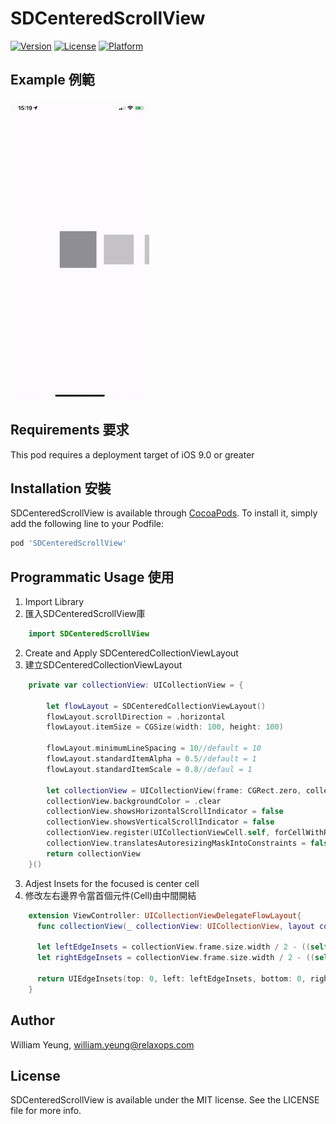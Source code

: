 # SDCenteredScrollView

[![Version](https://img.shields.io/cocoapods/v/SDCenteredScrollView.svg?style=flat)](https://cocoapods.org/pods/SDCenteredScrollView)
[![License](https://img.shields.io/cocoapods/l/SDCenteredScrollView.svg?style=flat)](https://cocoapods.org/pods/SDCenteredScrollView)
[![Platform](https://img.shields.io/cocoapods/p/SDCenteredScrollView.svg?style=flat)](https://cocoapods.org/pods/SDCenteredScrollView)


## Example 例範

![Demo](.github/demo.gif)

## Requirements 要求
This pod requires a deployment target of iOS 9.0 or greater

## Installation 安裝

SDCenteredScrollView is available through [CocoaPods](https://cocoapods.org). To install
it, simply add the following line to your Podfile:

```ruby
pod 'SDCenteredScrollView'
```
## Programmatic Usage 使用
1. Import Library 
1. 匯入SDCenteredScrollView庫
```Swift
    import SDCenteredScrollView
```
2. Create and Apply SDCenteredCollectionViewLayout 
2. 建立SDCenteredCollectionViewLayout
```Swift
    private var collectionView: UICollectionView = {
        
        let flowLayout = SDCenteredCollectionViewLayout()
        flowLayout.scrollDirection = .horizontal
        flowLayout.itemSize = CGSize(width: 100, height: 100)
        
        flowLayout.minimumLineSpacing = 10//default = 10
        flowLayout.standardItemAlpha = 0.5//default = 1
        flowLayout.standardItemScale = 0.8//defaul = 1
        
        let collectionView = UICollectionView(frame: CGRect.zero, collectionViewLayout: flowLayout)
        collectionView.backgroundColor = .clear
        collectionView.showsHorizontalScrollIndicator = false
        collectionView.showsVerticalScrollIndicator = false
        collectionView.register(UICollectionViewCell.self, forCellWithReuseIdentifier: "cell")
        collectionView.translatesAutoresizingMaskIntoConstraints = false
        return collectionView
    }()
```
3. Adjest Insets for the focused is center cell
3. 修改左右邊界令當首個元件(Cell)由中間開結
```Swift
    extension ViewController: UICollectionViewDelegateFlowLayout{
      func collectionView(_ collectionView: UICollectionView, layout collectionViewLayout: UICollectionViewLayout, insetForSectionAt section: Int) -> UIEdgeInsets {
      
      let leftEdgeInsets = collectionView.frame.size.width / 2 - ((self.cardSize.width) / 2)
      let rightEdgeInsets = collectionView.frame.size.width / 2 - ((self.cardSize.width) / 2)
        
      return UIEdgeInsets(top: 0, left: leftEdgeInsets, bottom: 0, right: rightEdgeInsets);
    }
```

## Author

William Yeung, william.yeung@relaxops.com

## License

SDCenteredScrollView is available under the MIT license. See the LICENSE file for more info.
